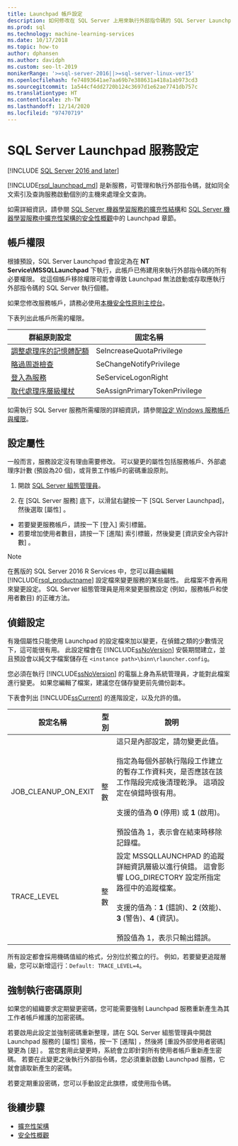 ```yaml
---
title: Launchpad 帳戶設定
description: 如何修改在 SQL Server 上用來執行外部指令碼的 SQL Server Launchpad 服務帳戶。
ms.prod: sql
ms.technology: machine-learning-services
ms.date: 10/17/2018
ms.topic: how-to
author: dphansen
ms.author: davidph
ms.custom: seo-lt-2019
monikerRange: '>=sql-server-2016||>=sql-server-linux-ver15'
ms.openlocfilehash: fe74893641ae7aa69b7e388631a418a1ab973cd3
ms.sourcegitcommit: 1a544cf4dd2720b124c3697d1e62ae7741db757c
ms.translationtype: HT
ms.contentlocale: zh-TW
ms.lasthandoff: 12/14/2020
ms.locfileid: "97470719"
---
```

# <a name="sql-server-launchpad-service-configuration"></a>SQL Server Launchpad 服務設定
[!INCLUDE [SQL Server 2016 and later](../../includes/applies-to-version/sqlserver2016.md)]

[!INCLUDE[rsql_launchpad_md](../../includes/rsql-launchpad-md.md)] 是新服務，可管理和執行外部指令碼，就如同全文索引及查詢服務啟動個別的主機來處理全文查詢。

如需詳細資訊，請參閱 [SQL Server 機器學習服務的擴充性結構](../../machine-learning/concepts/extensibility-framework.md#launchpad)和 [SQL Server 機器學習服務中擴充性架構的安全性概觀](../../machine-learning/concepts/security.md#launchpad)中的 Launchpad 章節。

## <a name="account-permissions"></a>帳戶權限

根據預設，SQL Server Launchpad 會設定為在 **NT Service\MSSQLLaunchpad** 下執行，此帳戶已佈建用來執行外部指令碼的所有必要權限。 從這個帳戶移除權限可能會導致 Launchpad 無法啟動或存取應執行外部指令碼的 SQL Server 執行個體。

如果您修改服務帳戶，請務必使用[本機安全性原則主控台](/windows/security/threat-protection/security-policy-settings/how-to-configure-security-policy-settings)。

下表列出此帳戶所需的權限。

| 群組原則設定 | 固定名稱 |
|----------------------|---------------|
| [調整處理序的記憶體配額](/windows/security/threat-protection/security-policy-settings/adjust-memory-quotas-for-a-process) | SeIncreaseQuotaPrivilege | 
| [略過周遊檢查](/windows/security/threat-protection/security-policy-settings/bypass-traverse-checking) | SeChangeNotifyPrivilege | 
| [登入為服務](/windows/security/threat-protection/security-policy-settings/log-on-as-a-service) | SeServiceLogonRight | 
| [取代處理序層級權杖](/windows/security/threat-protection/security-policy-settings/replace-a-process-level-token) | SeAssignPrimaryTokenPrivilege | 

如需執行 SQL Server 服務所需權限的詳細資訊，請參閱[設定 Windows 服務帳戶與權限](../../database-engine/configure-windows/configure-windows-service-accounts-and-permissions.md)。

<a name="bkmk_ChangingConfig"></a> 

## <a name="configuration-properties"></a>設定屬性

一般而言，服務設定沒有理由需要修改。 可以變更的屬性包括服務帳戶、外部處理序計數 (預設為20 個)，或背景工作帳戶的密碼重設原則。

1. 開啟 [SQL Server 組態管理員](../../relational-databases/sql-server-configuration-manager.md)。

2. 在 [SQL Server 服務] 底下，以滑鼠右鍵按一下 [SQL Server Launchpad]，然後選取 [屬性]  。
  + 若要變更服務帳戶，請按一下 [登入]  索引標籤。
  + 若要增加使用者數目，請按一下 [進階]  索引標籤，然後變更 [資訊安全內容計數]  。

> [!Note]
> 在舊版的 SQL Server 2016 R Services 中，您可以藉由編輯 [!INCLUDE[rsql_productname](../../includes/rsql-productname-md.md)] 設定檔來變更服務的某些屬性。 此檔案不會再用來變更設定。 SQL Server 組態管理員是用來變更服務設定 (例如，服務帳戶和使用者數目) 的正確方法。

## <a name="debug-settings"></a>偵錯設定

有幾個屬性只能使用 Launchpad 的設定檔來加以變更，在偵錯之類的少數情況下，這可能很有用。 此設定檔會在 [!INCLUDE[ssNoVersion](../../includes/ssnoversion-md.md)] 安裝期間建立，並且預設會以純文字檔案儲存在 `<instance path>\binn\rlauncher.config`。

您必須在執行 [!INCLUDE[ssNoVersion](../../includes/ssnoversion-md.md)] 的電腦上身為系統管理員，才能對此檔案進行變更。 如果您編輯了檔案，建議您在儲存變更前先備份副本。

下表會列出 [!INCLUDE[ssCurrent](../../includes/sscurrent-md.md)] 的進階設定，以及允許的值。

|**設定名稱**|**型別**|**說明**|
|----|----|----|
|JOB\_CLEANUP\_ON\_EXIT|整數 |這只是內部設定，請勿變更此值。 </br></br>指定為每個外部執行階段工作建立的暫存工作資料夾，是否應該在該工作階段完成後清理乾淨。 這項設定在偵錯時很有用。 </br></br>支援的值為 **0** (停用) 或 **1** (啟用)。 </br></br>預設值為 1，表示會在結束時移除記錄檔。|
|TRACE\_LEVEL|整數 |設定 MSSQLLAUNCHPAD 的追蹤詳細資訊層級以進行偵錯。 這會影響 LOG_DIRECTORY 設定所指定路徑中的追蹤檔案。 </br></br>支援的值為：**1** (錯誤)、**2** (效能)、**3** (警告)、**4** (資訊)。 </br></br>預設值為 1，表示只輸出錯誤。|

所有設定都會採用機碼值組的格式，分別位於獨立的行。 例如，若要變更追蹤層級，您可以新增這行：`Default: TRACE_LEVEL=4`。

<a name="bkmk_EnforcePolicy"></a>

## <a name="enforcing-password-policy"></a>強制執行密碼原則

如果您的組織要求定期變更密碼，您可能需要強制 Launchpad 服務重新產生為其工作者帳戶維護的加密密碼。

若要啟用此設定並強制密碼重新整理，請在 SQL Server 組態管理員中開啟 Launchpad 服務的 [屬性]  窗格，按一下 [進階]  ，然後將 [重設外部使用者密碼]  變更為 [是]  。 當您套用此變更時，系統會立即針對所有使用者帳戶重新產生密碼。 若要在此變更之後執行外部指令碼，您必須重新啟動 Launchpad 服務，它就會讀取新產生的密碼。

若要定期重設密碼，您可以手動設定此旗標，或使用指令碼。

## <a name="next-steps"></a>後續步驟

+ [擴充性架構](../concepts/extensibility-framework.md)
+ [安全性概觀](../concepts/security.md)